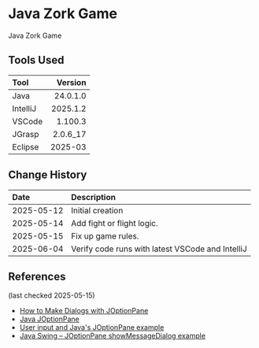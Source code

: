 # Java Zork Game

Java Zork Game

## Tools Used

| Tool     |  Version |
|:---------|---------:|
| Java     | 24.0.1.0 |
| IntelliJ | 2025.1.2 |
| VSCode   |  1.100.3 |
| JGrasp   | 2.0.6_17 |
| Eclipse  |  2025-03 |

## Change History

| Date       | Description                                      |
|:-----------|:-------------------------------------------------|
| 2025-05-12 | Initial creation                                 |
| 2025-05-14 | Add fight or flight logic.                       |
| 2025-05-15 | Fix up game rules.                               |
| 2025-06-04 | Verify code runs with latest VSCode and IntelliJ |

## References
(last checked 2025-05-15)
* [How to Make Dialogs with JOptionPane](https://docs.oracle.com/javase/tutorial/uiswing/components/dialog.html)
* [Java JOptionPane](https://www.geeksforgeeks.org/java-joptionpane/)
* [User input and Java's JOptionPane example](https://www.theserverside.com/blog/Coffee-Talk-Java-News-Stories-and-Opinions/Java-user-input-with-a-Swing-JOptionPane-example?utm_source=chatgpt.com)
* [Java Swing – JOptionPane showMessageDialog example](https://mkyong.com/swing/java-swing-how-to-make-a-simple-dialog/?utm_source=chatgpt.com&utm_source=chatgpt.com)

